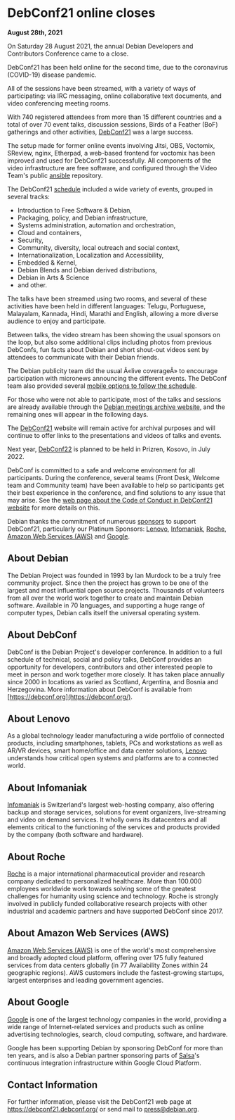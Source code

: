 
DebConf21 online closes
=======================


**August 28th, 2021**



On Saturday 28 August 2021, the annual Debian Developers
and Contributors Conference came to a close.




DebConf21 has been held online for the second time, due to the coronavirus
(COVID-19) disease pandemic.




All of the sessions have been streamed, with a variety of ways of participating:
via IRC messaging, online collaborative text documents,
and video conferencing meeting rooms.




With 740 registered attendees from more than 15 different countries and a
total of over 70 event talks, discussion sessions,
Birds of a Feather (BoF) gatherings and other activities,
[DebConf21](https://debconf21.debconf.org) was a large success.




The setup made for former online events involving Jitsi, OBS,
Voctomix, SReview, nginx, Etherpad, a web-based
frontend for voctomix has been improved and used for DebConf21 successfully.
All components of the video infrastructure are free software, and configured through the
Video Team's public [ansible](https://salsa.debian.org/debconf-video-team/ansible) repository.




The DebConf21 [schedule](https://debconf21.debconf.org/schedule/) included
a wide variety of events, grouped in several tracks:



* Introduction to Free Software & Debian,
* Packaging, policy, and Debian infrastructure,
* Systems administration, automation and orchestration,
* Cloud and containers,
* Security,
* Community, diversity, local outreach and social context,
* Internationalization, Localization and Accessibility,
* Embedded & Kernel,
* Debian Blends and Debian derived distributions,
* Debian in Arts & Science
* and other.



The talks have been streamed using two rooms, and several of these activities
have been held in different languages: Telugu, Portuguese, Malayalam, Kannada,
Hindi, Marathi and English, allowing a more diverse audience to enjoy and participate.




Between talks, the video stream has been showing the usual sponsors on the loop, but also
some additional clips including photos from previous DebConfs, fun facts about Debian
and short shout-out videos sent by attendees to communicate with their Debian friends.



The Debian publicity team did the usual Â«live coverageÂ» to encourage participation
with micronews announcing the different events. The DebConf team also provided several
[mobile options to follow
the schedule](https://debconf21.debconf.org/schedule/mobile/).




For those who were not able to participate, most of the talks and sessions are already
available through the
[Debian meetings archive website](https://meetings-archive.debian.net/pub/debian-meetings/2021/DebConf21/),
and the remaining ones will appear in the following days.




The [DebConf21](https://debconf21.debconf.org/) website
will remain active for archival purposes and will continue to offer
links to the presentations and videos of talks and events.




Next year, [DebConf22](https://wiki.debian.org/DebConf/22) is planned to be held
in Prizren, Kosovo, in July 2022.




DebConf is committed to a safe and welcome environment for all participants.
During the conference, several teams (Front Desk, Welcome team and Community team)
have been available to help so participants get their best experience
in the conference, and find solutions to any issue that may arise.
See the [web page about the Code of Conduct in DebConf21 website](https://debconf21.debconf.org/about/coc/)
for more details on this.




Debian thanks the commitment of numerous [sponsors](https://debconf21.debconf.org/sponsors/)
to support DebConf21, particularly our Platinum Sponsors:
[Lenovo](https://www.lenovo.com),
[Infomaniak](https://www.infomaniak.com),
[Roche](https://code4life.roche.com/),
[Amazon Web Services (AWS)](https://aws.amazon.com/)
and [Google](https://google.com/).



About Debian
------------



The Debian Project was founded in 1993 by Ian Murdock to be a truly
free community project. Since then the project has grown to be one of
the largest and most influential open source projects. Thousands of
volunteers from all over the world work together to create and
maintain Debian software. Available in 70 languages, and
supporting a huge range of computer types, Debian calls itself the
universal operating system.



About DebConf
-------------



DebConf is the Debian Project's developer conference. In addition to a
full schedule of technical, social and policy talks, DebConf provides an
opportunity for developers, contributors and other interested people to
meet in person and work together more closely. It has taken place
annually since 2000 in locations as varied as Scotland, Argentina, and
Bosnia and Herzegovina. More information about DebConf is available from
[https://debconf.org](https://debconf.org/).



About Lenovo
------------



As a global technology leader manufacturing a wide portfolio of connected products,
including smartphones, tablets, PCs and workstations as well as AR/VR devices,
smart home/office and data center solutions, [Lenovo](https://www.lenovo.com)
understands how critical open systems and platforms are to a connected world.



About Infomaniak
----------------



[Infomaniak](https://www.infomaniak.com) is Switzerland's largest web-hosting company,
also offering backup and storage services, solutions for event organizers,
live-streaming and video on demand services.
It wholly owns its datacenters and all elements critical
to the functioning of the services and products provided by the company
(both software and hardware).



About Roche
-----------



[Roche](https://code4life.roche.com/) is a major international pharmaceutical provider and research company
dedicated to personalized healthcare. More than 100.000 employees worldwide
work towards solving some of the greatest challenges for humanity using
science and technology. Roche is strongly involved in publicly funded
collaborative research projects with other industrial and academic partners
and have supported DebConf since 2017.



About Amazon Web Services (AWS)
-------------------------------



[Amazon Web Services (AWS)](https://aws.amazon.com) is one of the world's
most comprehensive and broadly adopted cloud platform,
offering over 175 fully featured services from data centers globally
(in 77 Availability Zones within 24 geographic regions).
AWS customers include the fastest-growing startups, largest enterprises
and leading government agencies.



About Google
------------



[Google](https://google.com/) is one of the largest technology companies in the
world, providing a wide range of Internet-related services and products such
as online advertising technologies, search, cloud computing, software, and hardware.




Google has been supporting Debian by sponsoring DebConf for more than
ten years, and is also a Debian partner sponsoring parts
of [Salsa](https://salsa.debian.org)'s continuous integration infrastructure
within Google Cloud Platform.



Contact Information
-------------------


For further information, please visit the DebConf21 web page at
<https://debconf21.debconf.org/>
or send mail to <press@debian.org>.



